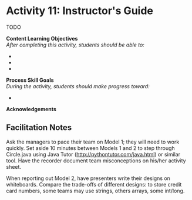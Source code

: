 # Activity 11: Instructor's Guide

TODO

**Content Learning Objectives**  
*After completing this activity, students should be able to:*

* 
* 
* 

**Process Skill Goals**  
*During the activity, students should make progress toward:*

* 

**Acknowledgements**  


## Facilitation Notes

Ask the managers to pace their team on Model 1; they will need to work quickly. Set aside 10 minutes between Models 1 and 2 to step through Circle.java using Java Tutor (http://pythontutor.com/java.html) or similar tool. Have the recorder document team misconceptions on his/her activity sheet.

When reporting out Model 2, have presenters write their designs on whiteboards. Compare the trade-offs of different designs: to store credit card numbers, some teams may use strings, others arrays, some int/long.
